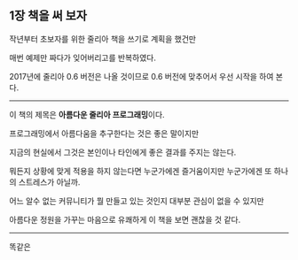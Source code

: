 ## 1장 책을 써 보자

작년부터 초보자를 위한 줄리아 책을 쓰기로 계획을 했건만

매번 예제만 짜다가 잊어버리고를 반복하였다.

2017년에 줄리아 0.6 버전은 나올 것이므로 0.6 버전에 맞추어서 우선 시작을 하여 본다.

---

이 책의 제목은 **아름다운 줄리아 프로그래밍**이다.

프로그래밍에서 아름다움을 추구한다는 것은 좋은 말이지만

지금의 현실에서 그것은 본인이나 타인에게 좋은 결과를 주지는 않는다.

뭐든지 상황에 맞게 적용을 하지 않는다면 누군가에겐 즐거움이지만 누군가에겐 또 하나의 스트레스가 아닐까.

어느 알수 없는 커뮤니티가 뭘 만들고 있는 것인지 대부분 관심이 없을 수 있지만

아름다운 정원을 가꾸는 마음으로 유쾌하게 이 책을 보면 괜찮을 것 같다.

---

똑같은


